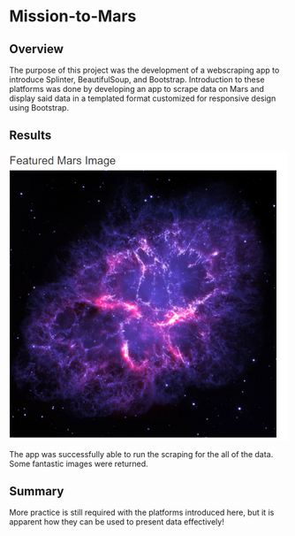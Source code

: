 # Mission-to-Mars

## Overview

The purpose of this project was the development of a webscraping app to introduce Splinter, BeautifulSoup, and Bootstrap. Introduction to these platforms was done by developing an app to scrape data on Mars and display said data in a templated format customized for responsive design using Bootstrap.

## Results

![Featured Image](https://github.com/MattK1454/Mission-to-Mars/blob/main/Resources/Featured%20image.png)

The app was successfully able to run the scraping for the all of the data. Some fantastic images were returned.

## Summary

More practice is still required with the platforms introduced here, but it is apparent how they can be used to present data effectively!
